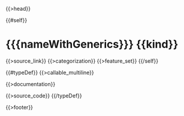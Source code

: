 {{>head}}

{{#self}}
# {{{nameWithGenerics}}} {{kind}}

{{>source_link}}
{{>categorization}}
{{>feature_set}}
{{/self}}

{{#typeDef}}
{{>callable_multiline}}

{{>documentation}}

{{>source_code}}
{{/typeDef}}

{{>footer}}
